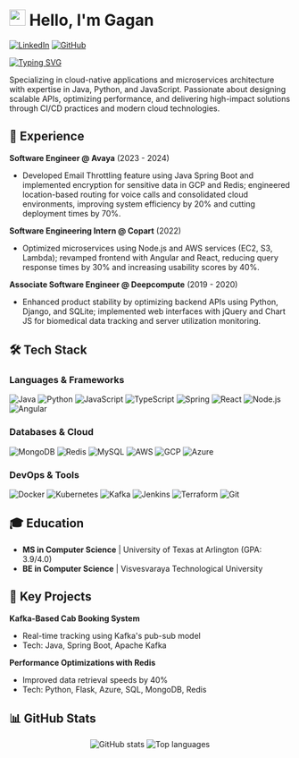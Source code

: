 # <img src="https://raw.githubusercontent.com/TheDudeThatCode/TheDudeThatCode/master/Assets/Hi.gif" width="29px"> Hello, I'm Gagan

[![LinkedIn](https://img.shields.io/badge/LinkedIn-0077B5?style=for-the-badge&logo=linkedin&logoColor=white)](https://linkedin.com/in/gagan-ujjini)
[![GitHub](https://img.shields.io/badge/GitHub-100000?style=for-the-badge&logo=github&logoColor=white)](https://github.com/gagan-ujjini)

<div align="left">
  <a href="https://git.io/typing-svg"><img src="https://readme-typing-svg.herokuapp.com?font=Fira+Code&pause=5&width=435&lines=Software+Engineer;Full+Stack+Developer;Cloud+Engineer" alt="Typing SVG" /></a>
</div>

Specializing in cloud-native applications and microservices architecture with expertise in Java, Python, and JavaScript. Passionate about designing scalable APIs, optimizing performance, and delivering high-impact solutions through CI/CD practices and modern cloud technologies.

## 💼 Experience

**Software Engineer @ Avaya** (2023 - 2024)
- Developed Email Throttling feature using Java Spring Boot and implemented encryption for sensitive data in GCP and Redis; engineered location-based routing for voice calls and consolidated cloud environments, improving system efficiency by 20% and cutting deployment times by 70%.

**Software Engineering Intern @ Copart** (2022)
- Optimized microservices using Node.js and AWS services (EC2, S3, Lambda); revamped frontend with Angular and React, reducing query response times by 30% and increasing usability scores by 40%.

**Associate Software Engineer @ Deepcompute** (2019 - 2020)
- Enhanced product stability by optimizing backend APIs using Python, Django, and SQLite; implemented web interfaces with jQuery and Chart JS for biomedical data tracking and server utilization monitoring.

## 🛠️ Tech Stack

### Languages & Frameworks
![Java](https://img.shields.io/badge/Java-ED8B00?style=flat-square&logo=openjdk&logoColor=white)
![Python](https://img.shields.io/badge/Python-3776AB?style=flat-square&logo=python&logoColor=white)
![JavaScript](https://img.shields.io/badge/JavaScript-F7DF1E?style=flat-square&logo=javascript&logoColor=black)
![TypeScript](https://img.shields.io/badge/TypeScript-007ACC?style=flat-square&logo=typescript&logoColor=white)
![Spring](https://img.shields.io/badge/Spring-6DB33F?style=flat-square&logo=spring&logoColor=white)
![React](https://img.shields.io/badge/React-20232A?style=flat-square&logo=react&logoColor=61DAFB)
![Node.js](https://img.shields.io/badge/Node.js-43853D?style=flat-square&logo=node.js&logoColor=white)
![Angular](https://img.shields.io/badge/Angular-DD0031?style=flat-square&logo=angular&logoColor=white)

### Databases & Cloud
![MongoDB](https://img.shields.io/badge/MongoDB-4EA94B?style=flat-square&logo=mongodb&logoColor=white)
![Redis](https://img.shields.io/badge/Redis-DC382D?style=flat-square&logo=redis&logoColor=white)
![MySQL](https://img.shields.io/badge/MySQL-4479A1?style=flat-square&logo=mysql&logoColor=white)
![AWS](https://img.shields.io/badge/AWS-232F3E?style=flat-square&logo=amazon-aws&logoColor=white)
![GCP](https://img.shields.io/badge/GCP-4285F4?style=flat-square&logo=google-cloud&logoColor=white)
![Azure](https://img.shields.io/badge/Azure-0078D4?style=flat-square&logo=microsoft-azure&logoColor=white)

### DevOps & Tools
![Docker](https://img.shields.io/badge/Docker-2496ED?style=flat-square&logo=docker&logoColor=white)
![Kubernetes](https://img.shields.io/badge/Kubernetes-326CE5?style=flat-square&logo=kubernetes&logoColor=white)
![Kafka](https://img.shields.io/badge/Kafka-231F20?style=flat-square&logo=apache-kafka&logoColor=white)
![Jenkins](https://img.shields.io/badge/Jenkins-D24939?style=flat-square&logo=jenkins&logoColor=white)
![Terraform](https://img.shields.io/badge/Terraform-7B42BC?style=flat-square&logo=terraform&logoColor=white)
![Git](https://img.shields.io/badge/Git-F05032?style=flat-square&logo=git&logoColor=white)

## 🎓 Education
- **MS in Computer Science** | University of Texas at Arlington (GPA: 3.9/4.0)
- **BE in Computer Science** | Visvesvaraya Technological University

## 🚀 Key Projects

**Kafka-Based Cab Booking System**
- Real-time tracking using Kafka's pub-sub model
- Tech: Java, Spring Boot, Apache Kafka

**Performance Optimizations with Redis**
- Improved data retrieval speeds by 40%
- Tech: Python, Flask, Azure, SQL, MongoDB, Redis

## 📊 GitHub Stats

<p align="center">
  <img src="https://github-readme-stats.vercel.app/api?username=gagan-ujjini&show_icons=true&theme=tokyonight" alt="GitHub stats" />
  <img src="https://github-readme-stats.vercel.app/api/top-langs/?username=gagan-ujjini&layout=compact&theme=tokyonight" alt="Top languages" />
</p>
